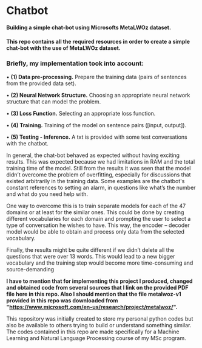 # Chatbot
**Building a simple chat-bot using Microsofts MetaLWOz dataset.**

#### This repo contains all the required resources in order to create a simple chat-bot with the use of MetaLWOz dataset. 

### Briefly, my implementation took into account:

  • **(1) Data pre-processing.** Prepare the training data (pairs of sentences from the provided data set).
  
  • **(2) Neural Network Structure.** Choosing an appropriate neural network structure that can model the problem.
  
  • **(3) Loss Function.** Selecting an appropriate loss function.
  
  • **(4) Training.** Training of the model on sentence pairs ([input, output]).
  
  • **(5) Testing - Inference.** A txt is provided with some test conversations with the chatbot.

In general, the chat-bot behaved as expected without having exciting results. This was expected because we had limitations in RAM and the total training time of the model. Still from the results it was seen that the model didn’t overcome the problem of overfitting, especially for discussions that existed arbitrarily in the training data. Some examples are the chatbot's constant references to setting an alarm, in questions like what’s the number and what do you need help with.

One way to overcome this is to train separate models for each of the 47 domains or at least for the similar ones. This could be done by creating different vocabularies for each domain and prompting the user to select a type of conversation he wishes to have. This way, the encoder – decoder model would be able to obtain and process only data from the selected vocabulary.

Finally, the results might be quite different if we didn’t delete all the questions that were over 13 words. This would lead to a new bigger vocabulary and the training step would become more time-consuming and source-demanding

**I have to mention that for implementing this project I produced, changed and obtained code from several sources that I link on the provided PDF file here in this repo.
Also I should mention that the file **metalwoz-v1** provided in this repo was downloaded from "https://www.microsoft.com/en-us/research/project/metalwoz/".**

This repository was initially created to store my personal python codes but also be available to others trying to build or understand something similar.
The codes contained in this repo are made specifically for a Machine Learning and Natural Language Processing course of my MSc program.

